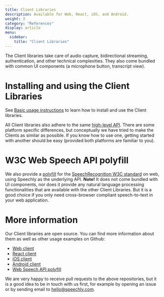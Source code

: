 ```yaml
---
title: Client Libraries
description: Available for Web, React, iOS, and Android.
weight: 3
category: "References"
display: article
menu:
  sidebar:
    title: "Client Libraries"
---
```

The Client libraries take care of audio capture, bidirectional streaming, authentication, and other technical complexities. They also come bundled with common UI components (a microphone button, transcript view).

# Installing and using the Client Libraries
See [Basic usage instructions](usage) to learn how to install and use the Client libraries.

All Client libraries also adhere to the same [high-level API](client-api-reference). There are some platform specific differences, but conceptually we have tried to make the Clients as similar as possible. If you know how to use one, getting started with another should be easy (provided both platforms are familiar to you).

# W3C Web Speech API polyfill
We also provide a [polyfill](https://github.com/speechly/speech-recognition-polyfill) for the [SpeechRecognition W3C standard](https://wicg.github.io/speech-api/) on web, using Speechly as the underlying API. **Note!** It does not come bundled with UI components, nor does it provide any natural language processing functionalities that are available with the other Client Libraries. But it is a good choice if you only need cross-browser compliant speech-to-text in your web application.

# More information
Our Client libraries are open source. You can find more information about them as well as other usage examples on Github:
- [Web client](https://github.com/speechly/speechly)
- [React client](https://github.com/speechly/react-client)
- [iOS client](https://github.com/speechly/ios-client)
- [Android client](https://github.com/speechly/android-client)
- [Web Speech API polyfill](https://github.com/speechly/speech-recognition-polyfill)

We are very happy to receive pull requests to the above repositories, but it is a good idea to be in touch with us first, for example by opening an issue or by sending email to hello@speechly.com.
